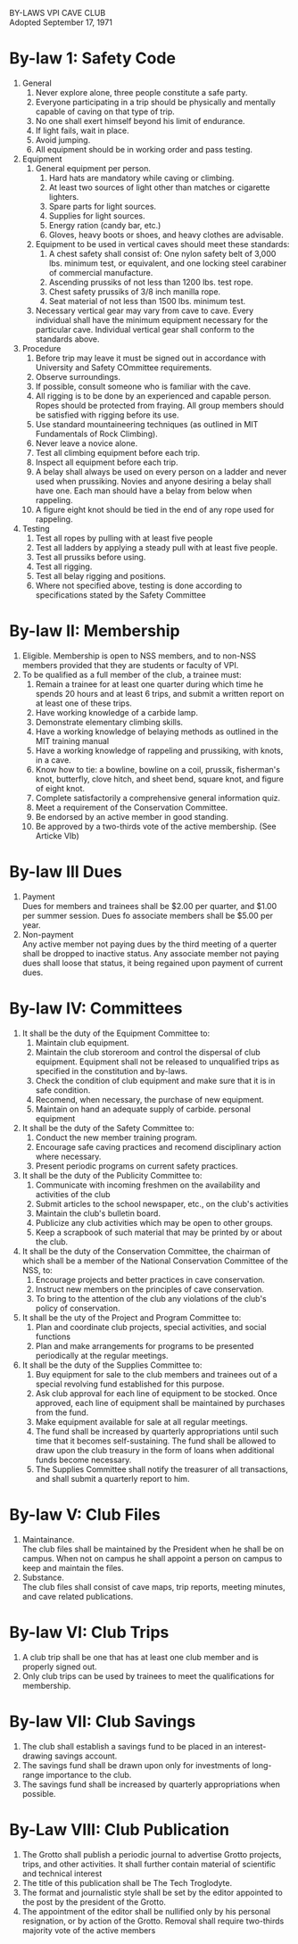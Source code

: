 BY-LAWS VPI CAVE CLUB  
Adopted September 17, 1971


# By-law 1: Safety Code
1. General
    1. Never explore alone, three people constitute a safe party.
    1. Everyone participating in a trip should be physically and mentally capable of caving on that type of trip.
    1. No one shall exert himself beyond his limit of endurance.
    1. If light fails, wait in place.
    1. Avoid jumping.
    1. All equipment should be in working order and pass testing.
1. Equipment
    1. General equipment per person.
        1. Hard hats are mandatory while caving or climbing.
        1. At least two sources of light other than matches or cigarette lighters.
        1. Spare parts for light sources.
        1. Supplies for light sources.
        1. Energy ration (candy bar, etc.)
        1. Gloves, heavy boots or shoes, and heavy clothes are advisable.
    1. Equipment to be used in vertical caves should meet these standards:
        1. A chest safety shall consist of: One nylon safety belt of 3,000 lbs. minimum test, or equivalent, and one locking steel carabiner of commercial manufacture.
        1. Ascending prussiks of not less than 1200 lbs. test rope.
        1. Chest safety prussiks of 3/8 inch manilla rope.
        1. Seat material of not less than 1500 lbs. minimum test.
    1. Necessary vertical gear may vary from cave to cave. Every individual shall have the minimum equipment necessary for the particular cave. Individual vertical gear shall conform to the standards above.
1. Procedure
    1. Before trip may leave it must be signed out in accordance with University and Safety COmmittee requirements.
    1. Observe surroundings.
    1. If possible, consult someone who is familiar with the cave.
    1. All rigging is to be done by an experienced and capable person. Ropes should be protected from fraying. All group members should be satisfied with rigging before its use.
    1. Use standard mountaineering techniques (as outlined in MIT Fundamentals of Rock Climbing).
    1. Never leave a novice alone.
    1. Test all climbing equipment before each trip.
    1. Inspect all equipment before each trip.
    1. A belay shall always be used on every person on a ladder and never used when prussiking. Novies and anyone desiring a belay shall have one. Each man should have a belay from below when rappeling.
    1. A figure eight knot should be tied in the end of any rope used for rappeling.
1. Testing
    1. Test all ropes by pulling with at least five people
    1. Test all ladders by applying a steady pull with at least five people.
    1. Test all prussiks before using.
    1. Test all rigging.
    1. Test all belay rigging and positions.
    1. Where not specified above, testing is done according to specifications stated by the Safety Committee

# By-law II: Membership
1. Eligible. Membership is open to NSS members, and to non-NSS members provided that they are students or faculty of VPI.
1. To be qualified as a full member of the club, a trainee must:
    1. Remain a trainee for at least one quarter during which time he spends 20 hours and at least 6 trips, and submit a written report on at least one of these trips.
    1. Have working knowledge of a carbide lamp.
    1. Demonstrate elementary climbing skills.
    1. Have a working knowledge of belaying methods as outlined in the MIT training manual
    1. Have a working knowledge of rappeling and prussiking, with knots, in a cave.
    1. Know how to tie: a bowline, bowline on a coil, prussik, fisherman's knot, butterfly, clove hitch, and sheet bend, square knot, and figure of eight knot.
    1. Complete satisfactorily a comprehensive general information quiz.
    1. Meet a requirement of the Conservation Committee.
    1. Be endorsed by an active member in good standing.
    1. Be approved by a two-thirds vote of the active membership. (See Articke VIb)

# By-law III Dues
1. Payment  
    Dues for members and trainees shall be $2.00 per quarter, and $1.00 per summer session. Dues fo associate members shall be $5.00 per year.
1. Non-payment  
    Any active member not paying dues by the third meeting of a querter shall be dropped to inactive status. Any associate member not paying dues shall loose that status, it being regained upon payment of current dues.

# By-law IV: Committees
1. It shall be the duty of the Equipment Committee to:
    1. Maintain club equipment.
    1. Maintain the club storeroom and control the dispersal of club equipment. Equipment shall not be released to unqualified trips as specified in the constitution and by-laws.
    1. Check the condition of club equipment and make sure that it is in safe condition.
    1. Recomend, when necessary, the purchase of new equipment.
    1. Maintain on hand an adequate supply of carbide. personal equipment
1. It shall be the duty of the Safety Committee to:
    1. Conduct the new member training program.
    1. Encourage safe caving practices and recomend disciplinary action where necessary.
    1. Present periodic programs on current safety practices.
1. It shall be the duty of the Publicity Committee to:
    1. Communicate with incoming freshmen on the availability and activities of the club
    1. Submit articles to the school newspaper, etc., on the club's activities
    1. Maintain the club's bulletin board. 
    1. Publicize any club activities which may be open to other groups.
    1. Keep a scrapbook of such material that may be printed by or about the club.
1. It shall be the duty of the Conservation Committee, the chairman of which shall be a member of the National Conservation Committee of the NSS, to:
    1. Encourage projects and better practices in cave conservation.
    1. Instruct new members on the principles of cave conservation.
    1. To bring to the attention of the club any violations of the club's policy of conservation.
1. It shall be the uty of the Project and Program Committee to:
    1. Plan and coordinate club projects, special activities, and social functions
    1. Plan and make arrangements for programs to be presented periodically at the regular meetings.
1. It shall be the duty of the Supplies Committee to:
    1. Buy equipment for sale to the club members and trainees out of a special revolving fund established for this purpose.
    1. Ask club approval for each line of equipment to be stocked. Once approved, each line of equipment shall be maintained by purchases from the fund.
    1. Make equipment available for sale at all regular meetings.
    1. The fund shall be increased by quarterly appropriations until such time that it becomes self-sustaining. The fund shall be allowed to draw upon the club treasury in the form of loans when additional funds become necessary.
    1. The Supplies Committee shall notify the treasurer of all transactions, and shall submit a quarterly report to him.

# By-law V: Club Files
1. Maintainance.  
    The club files shall be maintained by the President when he shall be on campus. When not on campus he shall appoint a person on campus to keep and maintain the files.
1. Substance.  
The club files shall consist of cave maps, trip reports, meeting minutes, and cave related publications.

# By-law VI: Club Trips
1. A club trip shall be one that has at least one club member and is properly signed out.
1. Only club trips can be used by trainees to meet the qualifications for membership.

# By-law VII: Club Savings
1. The club shall establish a savings fund to be placed in an interest-drawing savings account.
1. The savings fund shall be drawn upon only for investments of long-range importance to the club.
1. The savings fund shall be increased by quarterly appropriations when possible.

# By-Law VIII: Club Publication
1. The Grotto shall publish a periodic journal to advertise Grotto projects, trips, and other activities. It shall further contain material of scientific and technical interest
1. The title of this publication shall be The Tech Troglodyte.
1. The format and journalistic style shall be set by the editor appointed to the post by the president of the Grotto.
1. The appointment of the editor shall be nullified only by his personal resignation, or by action of the Grotto. Removal shall require two-thirds majority vote of the active members

